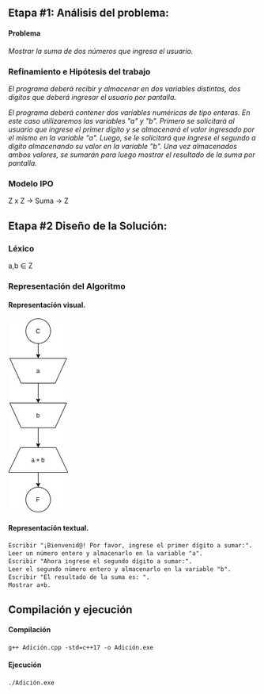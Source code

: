 ## Etapa #1: Análisis del problema:
#### Problema
*Mostrar la suma de dos números que ingresa el usuario.*

### Refinamiento e Hipótesis del trabajo
*El programa deberá recibir y almacenar en dos variables distintas, dos dígitos que deberá ingresar el usuario por pantalla.*

*El programa deberá contener dos variables numéricas de tipo enteras. En este caso utilizaremos las variables "a" y "b".*
*Primero se solicitará al usuario que ingrese el primer dígito y se almacenará el valor ingresado por el mismo en la variable "a". Luego, se le solicitará que ingrese el segundo a dígito almacenando su valor en la variable "b". Una vez almacenados ambos valores, se sumarán para luego mostrar el resultado de la suma por pantalla.*

### Modelo IPO
Z x Z → Suma → Z

## Etapa #2 Diseño de la Solución:
### Léxico
a,b ∈ Z

### Representación del Algoritmo
#### Representación visual.
![Diagrama de Chapin/Lindsay/UTN FRBA](https://github.com/florenciacamila1996/AED/blob/master/01-Adici%C3%B3n/representaci%C3%B3n%20visual.jpg)

#### Representación textual.
~~~
Escribir "¡Bienvenid@! Por favor, ingrese el primer dígito a sumar:".
Leer un número entero y almacenarlo en la variable "a".
Escribir "Ahora ingrese el segundo dígito a sumar:".
Leer el segundo número entero y almacenarlo en la variable "b".
Escribir "El resultado de la suma es: ".
Mostrar a+b.
~~~

## Compilación y ejecución
#### Compilación
    g++ Adición.cpp -std=c++17 -o Adición.exe

#### Ejecución
    ./Adición.exe